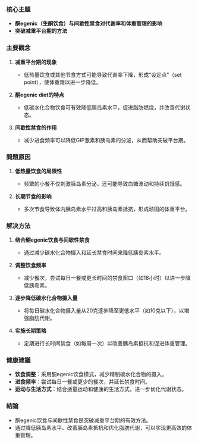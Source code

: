 ### 核心主題
- **酮egenic（生酮饮食）与间歇性禁食对代谢率和体重管理的影响**
- **突破减重平台期的方法**

### 主要觀念
1. **减重平台期的现象**  
   - 低热量饮食或其他节食方式可能导致代谢率下降，形成“设定点”（set point），使体重难以进一步降低。
   
2. **酮egenic diet的特点**  
   - 低碳水化合物饮食可有效降低胰岛素水平，促进脂肪燃烧，并改善代谢状态。

3. **间歇性禁食的作用**  
   - 减少进食频率可以降低GIP激素和胰岛素的分泌，从而帮助突破平台期。

### 問題原因
1. **低热量饮食的局限性**  
   - 频繁的小餐不仅刺激胰岛素分泌，还可能导致血糖波动和持续饥饿感。
   
2. **长期节食的影响**  
   - 多次节食导致体内胰岛素水平过高和胰岛素抵抗，形成顽固的体重平台。

### 解决方法
1. **结合酮egenic饮食与间歇性禁食**  
   - 通过减少碳水化合物摄入和延长禁食时间来降低胰岛素水平。
   
2. **调整饮食频率**  
   - 减少餐次，尝试每日一餐或更长时间的禁食窗口（如18小时）以进一步降低胰岛素。

3. **逐步降低碳水化合物摄入量**  
   - 将每日碳水化合物摄入量从20克逐步降至更低水平（如10克以下），以增强脂肪代谢。

4. **实施长期策略**  
   - 定期进行长时间禁食（如每周一次）以改善胰岛素抵抗和促进体重管理。

### 健康建議
- **饮食调整**：采用酮egenic饮食模式，减少精制碳水化合物的摄入。
- **进食频率**：尝试每日一餐或更少的餐次，并延长禁食时间。
- **运动与生活方式**：结合适量运动和健康的生活方式，进一步优化代谢状态。

### 結論
- 酮egenic饮食与间歇性禁食是突破减重平台期的有效方法。
- 通过降低胰岛素水平、改善胰岛素抵抗和优化脂肪代谢，可以实现更高效的体重管理。